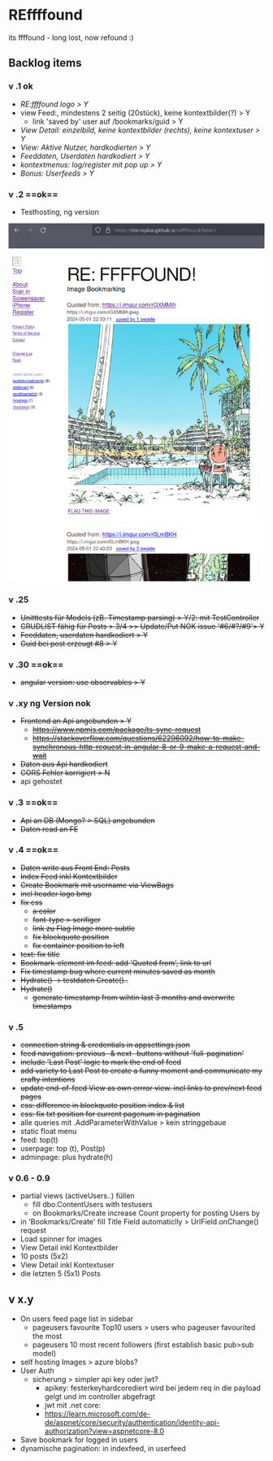 # REffffound

its ffffound - long lost, now refound :)

## Backlog items

### v .1 ok
- *RE:ffffound logo > Y*
- view Feed:, mindestens 2 seitig (20stück), keine kontextbilder(?) > Y
	- link 'saved by' user auf /bookmarks/guid > Y
- *View Detail: einzelbild, keine kontextbilder (rechts), keine kontextuser > Y*
- *View: Aktive Nutzer,  hardkodierten > Y*
- *Feeddaten, Userdaten hardkodiert > Y*
- *kontextmenus: log/register mit pop up > Y*
- *Bonus: Userfeeds > Y*


### v .2 ==ok==

* Testhosting, ng version
 
![alt text](Documentation/20240521175852.png)

### v .25
* ~~Unitttests für Models (zB. Timestamp parsing) > Y/2: mit TestController~~ 
* ~~CRUDLIST fähig für Posts > 3/4 >> Update/Put NOK issue '#6/#?/#9'> Y~~
* ~~Feeddaten, userdaten hardkodiert > Y~~
* ~~Guid bei post erzeugt #8 > Y~~

### v .30 ==ok==
* ~~angular version: use observables > Y~~

### v .xy ng Version nok
* ~~Frontend an Api angebunden > Y~~
	* ~~https://www.npmjs.com/package/ts-sync-request~~
	* ~~https://stackoverflow.com/questions/62296092/how-to-make-synchronous-http-request-in-angular-8-or-9-make-a-request-and-wait~~
* ~~Daten aus Api hardkodiert~~
* ~~CORS Fehler korrigiert > N~~ 
*  api gehostet

### v .3 ==ok==
* ~~Api an DB (Mongo? > SQL) angebunden~~
* ~~Daten read an FE~~

### v .4 ==ok==
* ~~Daten write aus Front End: Posts~~
*  ~~Index Feed inkl Kontextbilder~~
* ~~Create Bookmark mit username via ViewBags~~
* ~~incl header logo bmp~~
* ~~fix css~~
  * ~~a:color~~
  * ~~font-type > serifiger~~
  * ~~link zu Flag Image more subtle~~
  * ~~fix blockquote position~~
  * ~~fix container position to left~~
* ~~text: fix title~~
* ~~Bookmark-element im feed: add 'Quoted from', link to url~~
* ~~Fix timestamp bug where current minutes saved as month~~
* ~~Hydrate() -> testdaten Create()..~~
* ~~Hydrate()~~
  * ~~generate timestamp from wihtin last 3 months and overwrite timestamps~~

 
### v .5

* ~~connection string & credentials in appsettings.json~~
* ~~feed navigation: previous- & next- buttons without 'full-pagination'~~
 * ~~include 'Last Post' logic to mark the end of feed~~
 * ~~add variety to Last Post to create a funny moment and communicate my crafty intentions~~ 
* ~~update end-of-feed View as own errror view. incl links to prev/next feed pages~~
* ~~css: difference in blockquote position index & list~~
* ~~css: fix txt position for current pagenum in pagination~~
* alle queries mit .AddParameterWithValue > kein stringgebaue 
* static float menu
 * feed: top(t)
 * userpage: top (t), Post(p)
 * adminpage: plus hydrate(h)


### v 0.6 - 0.9

* partial views (activeUsers..) füllen
  * fill dbo.ContentUsers with testusers
  * on Bookmarks/Create increase Count property for posting Users by 
* in 'Bookmarks/Create' fill Title Field automaticlly > UrlField.onChange() request 
* Load spinner for images
* View Detail inkl Kontextbilder
 * 10 posts (5x2)
* View Detail inkl Kontextuser
 * die letzten 5 (5x1) Posts


## v x.y
* On users feed page list in sidebar
  * pageusers favourite Top10 users > users who pageuser favourited the most
  * pageusers 10 most recent followers (first establish basic pub>sub model)
* self hosting Images > azure blobs? 
* User Auth
  * sicherung > simpler api key oder jwt?
	* apikey: festerkeyhardcorediert wird bei jedem req in die payload gelgt und im controller abgefragt
	* jwt mit .net core:
	* https://learn.microsoft.com/de-de/aspnet/core/security/authentication/identity-api-authorization?view=aspnetcore-8.0
* Save bookmark for logged in users
* dynamische pagination: in indexfeed, in userfeed
